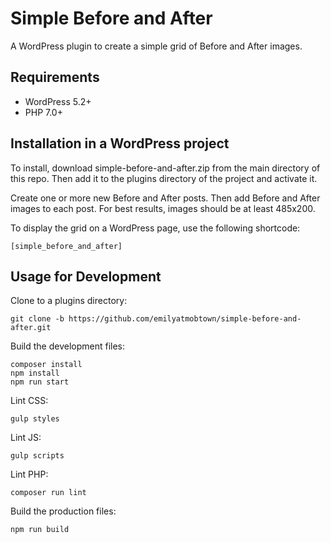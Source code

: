 # Simple Before and After
A WordPress plugin to create a simple grid of Before and After images.

## Requirements
* WordPress 5.2+
* PHP 7.0+

## Installation in a WordPress project
To install, download simple-before-and-after.zip from the main directory of this repo. Then add it to the plugins directory of the project and activate it.

Create one or more new Before and After posts. Then add Before and After images to each post. For best results, images should be at least 485x200.

To display the grid on a WordPress page, use the following shortcode:
```
[simple_before_and_after]
```

## Usage for Development
Clone to a plugins directory:
```
git clone -b https://github.com/emilyatmobtown/simple-before-and-after.git
```

Build the development files:
```
composer install
npm install
npm run start
```

Lint CSS:
```
gulp styles
```

Lint JS:
``` 
gulp scripts
```

Lint PHP:
```
composer run lint
```

Build the production files:
```
npm run build
```
